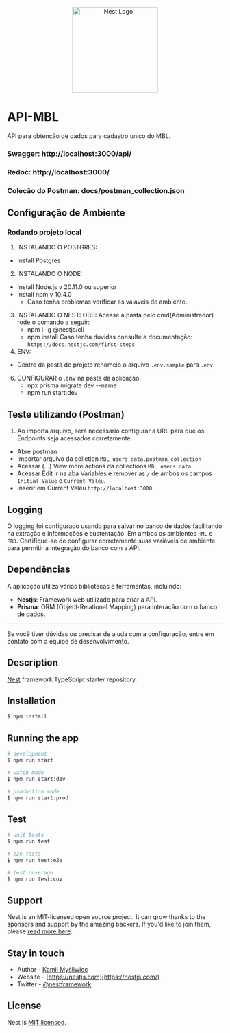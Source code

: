 <p align="center">
  <a href="http://nestjs.com/" target="blank"><img src="https://nestjs.com/img/logo-small.svg" width="200" alt="Nest Logo" /></a>
</p>

# API-MBL

API para obtenção de dados para cadastro unico do MBL. 

### Swagger: http://localhost:3000/api/

### Redoc: http://localhost:3000/

### Coleção do Postman: docs/postman_collection.json

## Configuração de Ambiente

### Rodando projeto local

1. INSTALANDO O POSTGRES:
  - Install Postgres
2. INSTALANDO O NODE:
  - Install Node.js v 20.11.0 ou superior
  - Install npm   v 10.4.0
	-  Caso tenha problemas verificar as vaiaveis de ambiente.

3. INSTALANDO O NEST:
  OBS: Acesse a pasta pelo cmd(Administrador) rode o comando a seguir:
	- npm i -g @nestjs/cli
	- npm install
 Caso tenha duvidas consulte a documentação: `https://docs.nestjs.com/first-steps`
4. ENV:
  - Dentro da pasta do projeto renomeio o arquivo `.env.sample` para `.env`
6. CONFIGURAR o .env na pasta da aplicação.
	- npx prisma migrate dev --name
	- npm run start:dev

## Teste utilizando (Postman)

1. Ao importa arquivo, será necessario configurar a URL para que os Endpoints seja acessados corretamente.
  - Abre postman
  - Importar arquivo da colletion `MBL users data.postman_collection`
  - Acessar (...) View more actions da collections `MBL users data`.
  - Acessar Edit ir na aba Variables e remover as `/` de ambos os campos `Initial Value` e `Current Valeu`.
  - Inserir em Current Valeu `http://localhost:3000`.
 
## Logging

O logging foi configurado usando para salvar no banco de dados facilitando na extração e informações e sustentação. Em ambos os ambientes `HML` e `PRD`. Certifique-se de configurar corretamente suas variáveis de ambiente para permitir a integração do banco com a API.

## Dependências

A aplicação utiliza várias bibliotecas e ferramentas, incluindo:

- **Nestjs**: Framework web utilizado para criar a API.
- **Prisma**: ORM (Object-Relational Mapping) para interação com o banco de dados.

---

Se você tiver dúvidas ou precisar de ajuda com a configuração, entre em contato com a equipe de desenvolvimento.


## Description

[Nest](https://github.com/nestjs/nest) framework TypeScript starter repository.

## Installation

```bash
$ npm install
```

## Running the app

```bash
# development
$ npm run start

# watch mode
$ npm run start:dev

# production mode
$ npm run start:prod
```

## Test

```bash
# unit tests
$ npm run test

# e2e tests
$ npm run test:e2e

# test coverage
$ npm run test:cov
```

## Support

Nest is an MIT-licensed open source project. It can grow thanks to the sponsors and support by the amazing backers. If you'd like to join them, please [read more here](https://docs.nestjs.com/support).

## Stay in touch

- Author - [Kamil Myśliwiec](https://kamilmysliwiec.com)
- Website - [https://nestjs.com](https://nestjs.com/)
- Twitter - [@nestframework](https://twitter.com/nestframework)

## License

Nest is [MIT licensed](LICENSE).

